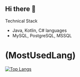 ## Hi there 👋
Technical Stack
*   Java, Kotlin, C# languages
*   MySQL, PostgreSQL, MSSQL

# (MostUsedLang)

[![Top Langs](https://github-readme-stats.vercel.app/api/top-langs/haarta=anuraghazra)](https://github.com/anuraghazra/github-readme-stats)
